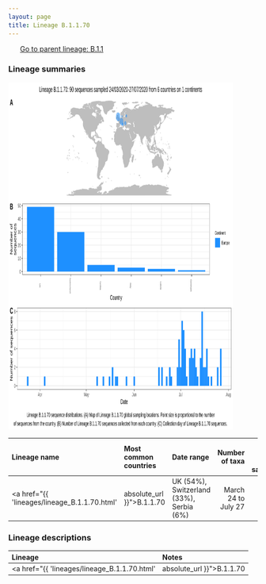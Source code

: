 ```yaml
---
layout: page
title: Lineage B.1.1.70
---
```




<p>
<ul class="actions small">
	 <a href="{{ 'lineages/lineage_B.1.1.html' | absolute_url }}" class="button special fit">Go to parent lineage: B.1.1</a>
</ul>
</p>
<h3> Lineage summaries</h3>

<img src="../assets/images/B.1.1.70.svg" alt="B.1.1.70 lineage summary figure" width="90%" height="700px" />


| Lineage name | Most common countries | Date range | Number of taxa |  Days since last sampling | Known Travel | Recall value |
|:-----|:-----|:-------|-------:|-------:|:---------|--------:|
| <a href="{{ 'lineages/lineage_B.1.1.70.html' | absolute_url }}">B.1.1.70</a> | UK (54%), Switzerland (33%), Serbia (6%) | March 24 to July 27 | 90 |  | 0.89 |

<h3>Lineage descriptions</h3>

| Lineage | Notes |
|:-----|:-----|
| <a href="{{ 'lineages/lineage_B.1.1.70.html' | absolute_url }}">B.1.1.70</a> | Northern Ireland lineage |

